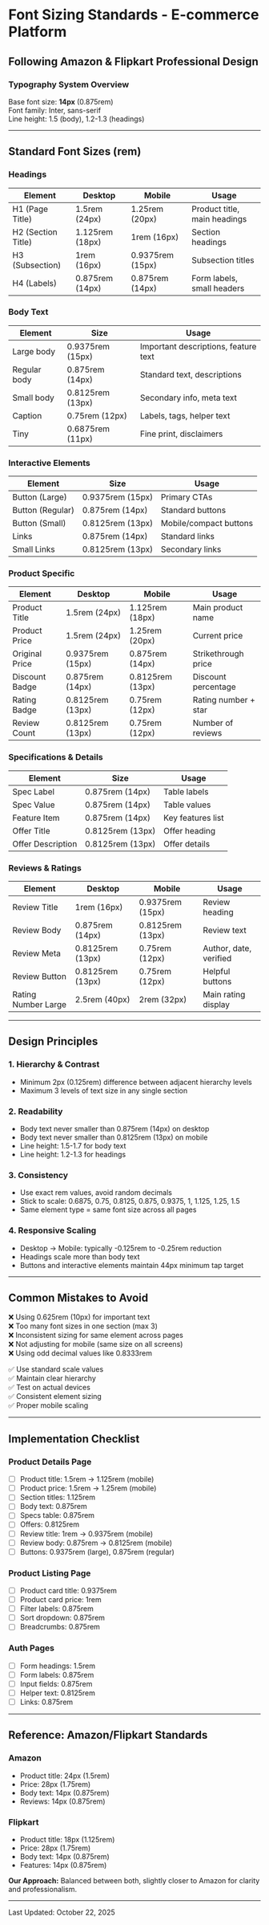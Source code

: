 # Font Sizing Standards - E-commerce Platform
## Following Amazon & Flipkart Professional Design

### Typography System Overview
Base font size: **14px** (0.875rem)  
Font family: Inter, sans-serif  
Line height: 1.5 (body), 1.2-1.3 (headings)

---

## Standard Font Sizes (rem)

### Headings
| Element | Desktop | Mobile | Usage |
|---------|---------|---------|-------|
| H1 (Page Title) | 1.5rem (24px) | 1.25rem (20px) | Product title, main headings |
| H2 (Section Title) | 1.125rem (18px) | 1rem (16px) | Section headings |
| H3 (Subsection) | 1rem (16px) | 0.9375rem (15px) | Subsection titles |
| H4 (Labels) | 0.875rem (14px) | 0.875rem (14px) | Form labels, small headers |

### Body Text
| Element | Size | Usage |
|---------|------|-------|
| Large body | 0.9375rem (15px) | Important descriptions, feature text |
| Regular body | 0.875rem (14px) | Standard text, descriptions |
| Small body | 0.8125rem (13px) | Secondary info, meta text |
| Caption | 0.75rem (12px) | Labels, tags, helper text |
| Tiny | 0.6875rem (11px) | Fine print, disclaimers |

### Interactive Elements
| Element | Size | Usage |
|---------|------|-------|
| Button (Large) | 0.9375rem (15px) | Primary CTAs |
| Button (Regular) | 0.875rem (14px) | Standard buttons |
| Button (Small) | 0.8125rem (13px) | Mobile/compact buttons |
| Links | 0.875rem (14px) | Standard links |
| Small Links | 0.8125rem (13px) | Secondary links |

### Product Specific
| Element | Desktop | Mobile | Usage |
|---------|---------|---------|-------|
| Product Title | 1.5rem (24px) | 1.125rem (18px) | Main product name |
| Product Price | 1.5rem (24px) | 1.25rem (20px) | Current price |
| Original Price | 0.9375rem (15px) | 0.875rem (14px) | Strikethrough price |
| Discount Badge | 0.875rem (14px) | 0.8125rem (13px) | Discount percentage |
| Rating Badge | 0.8125rem (13px) | 0.75rem (12px) | Rating number + star |
| Review Count | 0.8125rem (13px) | 0.75rem (12px) | Number of reviews |

### Specifications & Details
| Element | Size | Usage |
|---------|------|-------|
| Spec Label | 0.875rem (14px) | Table labels |
| Spec Value | 0.875rem (14px) | Table values |
| Feature Item | 0.875rem (14px) | Key features list |
| Offer Title | 0.8125rem (13px) | Offer heading |
| Offer Description | 0.8125rem (13px) | Offer details |

### Reviews & Ratings
| Element | Desktop | Mobile | Usage |
|---------|---------|---------|-------|
| Review Title | 1rem (16px) | 0.9375rem (15px) | Review heading |
| Review Body | 0.875rem (14px) | 0.8125rem (13px) | Review text |
| Review Meta | 0.8125rem (13px) | 0.75rem (12px) | Author, date, verified |
| Review Button | 0.8125rem (13px) | 0.75rem (12px) | Helpful buttons |
| Rating Number Large | 2.5rem (40px) | 2rem (32px) | Main rating display |

---

## Design Principles

### 1. **Hierarchy & Contrast**
- Minimum 2px (0.125rem) difference between adjacent hierarchy levels
- Maximum 3 levels of text size in any single section

### 2. **Readability**
- Body text never smaller than 0.875rem (14px) on desktop
- Body text never smaller than 0.8125rem (13px) on mobile
- Line height: 1.5-1.7 for body text
- Line height: 1.2-1.3 for headings

### 3. **Consistency**
- Use exact rem values, avoid random decimals
- Stick to scale: 0.6875, 0.75, 0.8125, 0.875, 0.9375, 1, 1.125, 1.25, 1.5
- Same element type = same font size across all pages

### 4. **Responsive Scaling**
- Desktop → Mobile: typically -0.125rem to -0.25rem reduction
- Headings scale more than body text
- Buttons and interactive elements maintain 44px minimum tap target

---

## Common Mistakes to Avoid
❌ Using 0.625rem (10px) for important text  
❌ Too many font sizes in one section (max 3)  
❌ Inconsistent sizing for same element across pages  
❌ Not adjusting for mobile (same size on all screens)  
❌ Using odd decimal values like 0.8333rem  

✅ Use standard scale values  
✅ Maintain clear hierarchy  
✅ Test on actual devices  
✅ Consistent element sizing  
✅ Proper mobile scaling  

---

## Implementation Checklist

### Product Details Page
- [ ] Product title: 1.5rem → 1.125rem (mobile)
- [ ] Product price: 1.5rem → 1.25rem (mobile)
- [ ] Section titles: 1.125rem
- [ ] Body text: 0.875rem
- [ ] Specs table: 0.875rem
- [ ] Offers: 0.8125rem
- [ ] Review title: 1rem → 0.9375rem (mobile)
- [ ] Review body: 0.875rem → 0.8125rem (mobile)
- [ ] Buttons: 0.9375rem (large), 0.875rem (regular)

### Product Listing Page
- [ ] Product card title: 0.9375rem
- [ ] Product card price: 1rem
- [ ] Filter labels: 0.875rem
- [ ] Sort dropdown: 0.875rem
- [ ] Breadcrumbs: 0.875rem

### Auth Pages
- [ ] Form headings: 1.5rem
- [ ] Form labels: 0.875rem
- [ ] Input fields: 0.875rem
- [ ] Helper text: 0.8125rem
- [ ] Links: 0.875rem

---

## Reference: Amazon/Flipkart Standards

### Amazon
- Product title: 24px (1.5rem)
- Price: 28px (1.75rem)
- Body text: 14px (0.875rem)
- Reviews: 14px (0.875rem)

### Flipkart
- Product title: 18px (1.125rem)
- Price: 28px (1.75rem)
- Body text: 14px (0.875rem)
- Features: 14px (0.875rem)

**Our Approach:** Balanced between both, slightly closer to Amazon for clarity and professionalism.

---

Last Updated: October 22, 2025
